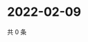 # 2022-02-09

共 0 条

<!-- BEGIN WEIBO -->
<!-- 最后更新时间 Wed Feb 09 2022 00:16:28 GMT+0800 (China Standard Time) -->

<!-- END WEIBO -->
